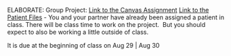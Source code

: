 
ELABORATE:
Group Project:
[Link to the Canvas Assignment](obsidian://open?vault=HSNotesLiberty&file=Science%2FBiology%20(Cowger)%2FUnit%201%2FPdfs%20and%20stuff%2FCanvas%20Page%20Of%20Dietary%20Plan)
[Link to the Patient Files](obsidian://open?vault=HSNotesLiberty&file=Science%2FBiology%20(Cowger)%2FUnit%201%2FPdfs%20and%20stuff%2FStudent%20Copy%20of%20Dietary%20Plan%20Patients.pdf) - You and your partner have already been assigned a patient in class.
There will be class time to work on the project.  But you should expect to also be working a little outside of class. 

It is due at the beginning of class on Aug 29 | Aug 30
